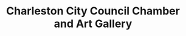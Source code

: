 ---
layout: repo
title: "Charleston City Council Chamber and Art Gallery"
id: 1951
permalink: repos/1951/
---